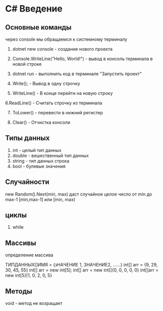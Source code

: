 # C# Введение

## Основные команды

через console мы обращаемся к системному терминалу

1. dotnet new console - создание нового проекта

2. Console.WriteLine("Hello, World!") - вывод в консоль терминала в новой строке

3. dotnet run - выполнить код в терминале "Запустить проект"

4. Write(); - Вывод в одну строчку

5. WriteLine() - В конце перейти на новую строку

6.ReadLine() - Считать строчку из терминала

7. ToLower() - перевести в нижний регистер

8. Clear() - Отчистка консоли


## Типы данных

1. int - целый тип данных
2. double - вешественный тип данных
3. string - тип данных строка
4. bool - булевые значения

## Случайности 
new Random().Next(min, max)
даст случайное целое число от min до max-1
[min,max-1] или [min, max)


## циклы

1. while

## Массивы

определение массива

ТИПДАННЫХ[]ИМЯ = {зНАЧЕНИЕ 1, ЗНАЧЕНИЕ2, ......}
int[] arr = {9, 29, 30, 45, 55}
int[] arr = new int[5];
int[] arr = new int[]{0, 0, 0, 0, 0}
int[]arr = new int[5]{1, 0, 2, 0, 5}

## Методы

void - метод не возращает
